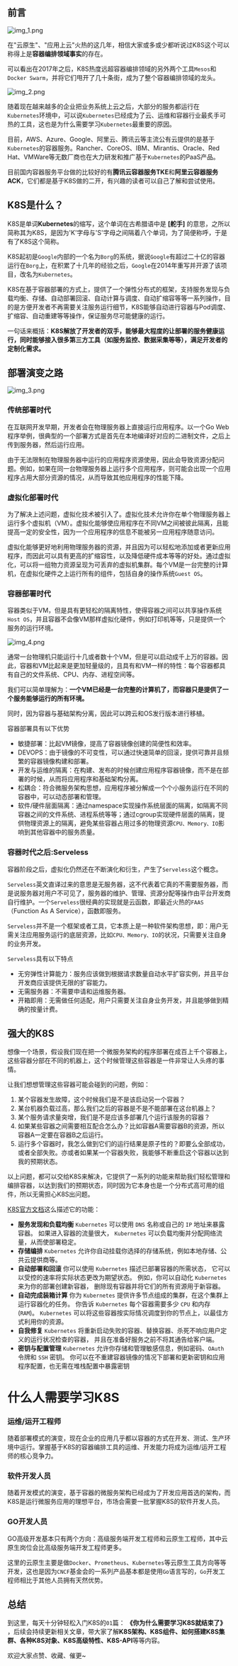 
## 前言

![img_1.png](images/img_1.png)

在"云原生"、"应用上云"火热的这几年，相信大家或多或少都听说过K8S这个可以称得上是**容器编排领域事实**的存在。

可以看出在2017年之后，K8S热度远超容器编排领域的另外两个工具`Mesos`和`Docker Swarm`，并将它们甩开了几十条街，成为了整个容器编排领域的龙头。

![img_2.png](images/img_2.png)

随着现在越来越多的企业把业务系统上云之后，大部分的服务都运行在`Kubernetes`环境中，可以说`Kubernetes`已经成为了云、运维和容器行业最炙手可热的工具，这也是为什么需要学习`Kubernetes`最重要的原因。

目前，AWS、Azure、Google、阿里云、腾讯云等主流公有云提供的是基于`Kubernetes`的容器服务。Rancher、CoreOS、IBM、Mirantis、Oracle、Red Hat、VMWare等无数厂商也在大力研发和推广基于`Kubernetes`的PaaS产品。

目前国内容器服务平台做的比较好的有**腾讯云容器服务TKE**和**阿里云容器服务ACK**，它们都是基于K8S做的二开，有兴趣的读者可以自己了解和尝试使用。

## K8S是什么？

K8S是单词**Kubernetes**的缩写，这个单词在古希腊语中是 **[舵手]** 的意思，之所以简称其为K8S，是因为'K'字母与'S'字母之间隔着八个单词，为了简便称呼，于是有了K8S这个简称。

K8S起初是`Google`内部的一个名为`Borg`的系统，据说`Google`有超过二十亿的容器运行在`Borg`上，在积累了十几年的经验之后，`Google`在2014年重写并开源了该项目，改名为`Kubernetes`。

K8S在基于容器部署的方式上，提供了一个弹性分布式的框架，支持服务发现与负载均衡、存储、自动部署回滚、自动计算与调度、自动扩缩容等等一系列操作，目的是方便开发者不再需要关注服务运行细节，K8S能够自动进行容器与Pod调度、扩缩容、自动重建等等操作，保证服务尽可能健康的运行。

一句话来概括：**K8S解放了开发者的双手，能够最大程度的让部署的服务健康运行，同时能够接入很多第三方工具（如服务监控、数据采集等等），满足开发者的定制化需求。**

## 部署演变之路

![img_3.png](images/img_3.png)

### 传统部署时代

在互联网开发早期，开发者会在物理服务器上直接运行应用程序。以一个Go Web程序举例，很典型的一个部署方式是首先在本地编译好对应的二进制文件，之后上传到服务器，然后运行应用。

由于无法限制在物理服务器中运行的应用程序资源使用，因此会导致资源分配问题。例如，如果在同一台物理服务器上运行多个应用程序，则可能会出现一个应用程序占用大部分资源的情况，从而导致其他应用程序的性能下降。

### 虚拟化部署时代

为了解决上述问题，虚拟化技术被引入了。虚拟化技术允许你在单个物理服务器上运行多个虚拟机（VM）。虚拟化能够使应用程序在不同VM之间被彼此隔离，且能提高一定的安全性，因为一个应用程序的信息不能被另一应用程序随意访问。

虚拟化能够更好地利用物理服务器的资源，并且因为可以轻松地添加或者更新应用程序，而因此可以具有更高的扩缩容性，以及降低硬件成本等等的好处。通过虚拟化，可以将一组物力资源呈现为可丢弃的虚拟机集群。每个VM是一台完整的计算机，在虚拟化硬件之上运行所有的组件，包括自身的操作系统`Guest OS`。

### 容器部署时代

容器类似于VM，但是具有更轻松的隔离特性，使得容器之间可以共享操作系统`Host OS`，并且容器不会像VM那样虚拟化硬件，例如打印机等等，只是提供一个服务的运行环境。

![img_4.png](images/img_4.png)

通常一台物理机只能运行十几或者数十个VM，但是可以启动成千上万的容器。因此，容器和VM比起来是更加轻量级的，且具有和VM一样的特性：每个容器都具有自己的文件系统、CPU、内存、进程空间等。

我们可以简单理解为：**一个VM已经是一台完整的计算机了，而容器只是提供了一个服务能够运行的所有环境。**

同时，因为容器与基础架构分离，因此可以跨云和OS发行版本进行移植。

容器部署具有以下优势

-   敏捷部署：比起VM镜像，提高了容器镜像创建的简便性和效率。
-   DEVOPS：由于镜像的不可变性，可以通过快速简单的回滚，提供可靠并且频繁的容器镜像构建和部署。
-   开发与运维的隔离：在构建、发布的时候创建应用程序容器镜像，而不是在部署的时候，从而将应用程序和基础架构分离。
-   松耦合：符合微服务架构思想，应用程序被分解成一个个小服务运行在不同的容器中，可以动态部署和管理。
-   软件/硬件层面隔离：通过namespace实现操作系统层面的隔离，如隔离不同容器之间的文件系统、进程系统等等；通过cgroup实现硬件层面的隔离，提供物理资源上的隔离，避免某些容器占用过多的物理资源`CPU、Memory、IO`影响到其他容器中的服务质量。

### 容器时代之后:Serveless

容器阶段之后，虚拟化仍然还在不断演化和衍生，产生了`Serveless`这个概念。

`Serveless`英文直译过来的意思是无服务器，这不代表着它真的不需要服务器，而是说服务器对用户不可见了，服务器的维护、管理、资源分配等操作由平台开发商自行维护。一个`Serveless`很经典的实现就是云函数，即最近火热的`FAAS`（Function As A Service），函数即服务。

`Serveless`并不是一个框架或者工具，它本质上是一种软件架构思想，即：用户无需关注应用服务运行的底层资源，比如`CPU、Memory、IO`的状况，只需要关注自身的业务开发。

`Serveless`具有以下特点

-   无穷弹性计算能力：服务应该做到根据请求数量自动水平扩容实例，并且平台开发商应该提供无限的扩容能力。
-   无需服务器：不需要申请和运维服务器。
-   开箱即用：无需做任何适配，用户只需要关注自身业务开发，并且能够做到精确的按量计费。

## 强大的K8S

想像一个场景，假设我们现在把一个微服务架构的程序部署在成百上千个容器上，这些容器分部在不同的机器上，这个时候管理这些容器是一件非常让人头疼的事情。

让我们想想管理这些容器可能会碰到的问题，例如：

1.  某个容器发生故障，这个时候我们是不是该启动另一个容器？
1.  某台机器负载过高，那么我们之后的容器是不是不能部署在这台机器上？
1.  某个服务请求量突增，我们是不是应该多部署几个运行该服务的容器？
1.  如果某些容器之间需要相互配合怎么办？比如容器A需要容器B的资源，所以容器A一定要在容器B之后运行。
1.  运行多个容器时，我怎么做到它们的运行结果是原子性的？即要么全部成功，或者全部失败。亦或者如果某一个容器失败，我能够不断重启这个容器以达到我的预期状态。

以上问题，都可以交给K8S来解决，它提供了一系列的功能来帮助我们轻松管理和编排容器，以达到我们的预期状态，同时因为它本身也是一个分布式高可用的组件，所以无需担心K8S出问题。

[K8S官方文档](https://kubernetes.io/zh-cn/docs/concepts/overview/)这么描述它的功能：

-   **服务发现和负载均衡** `Kubernetes` 可以使用 `DNS` 名称或自己的 `IP` 地址来暴露容器。 如果进入容器的流量很大， `Kubernetes` 可以负载均衡并分配网络流量，从而使部署稳定。
-   **存储编排** `Kubernetes` 允许你自动挂载你选择的存储系统，例如本地存储、公共云提供商等。
-   **自动部署和回滚** 你可以使用 `Kubernetes` 描述已部署容器的所需状态， 它可以以受控的速率将实际状态更改为期望状态。 例如，你可以自动化 `Kubernetes` 来为你的部署创建新容器， 删除现有容器并将它们的所有资源用于新容器。
-   **自动完成装箱计算** 你为 `Kubernetes` 提供许多节点组成的集群，在这个集群上运行容器化的任务。 你告诉 `Kubernetes` 每个容器需要多少 `CPU` 和内存 (`RAM`)。 `Kubernetes` 可以将这些容器按实际情况调度到你的节点上，以最佳方式利用你的资源。
-   **自我修复** `Kubernetes` 将重新启动失败的容器、替换容器、杀死不响应用户定义的运行状况检查的容器， 并且在准备好服务之前不将其通告给客户端。
-   **密钥与配置管理** `Kubernetes` 允许你存储和管理敏感信息，例如密码、`OAuth` 令牌和 `SSH` 密钥。 你可以在不重建容器镜像的情况下部署和更新密钥和应用程序配置，也无需在堆栈配置中暴露密钥

# 什么人需要学习K8S

### 运维/运开工程师

随着部署模式的演变，现在企业的应用几乎都以容器的方式在开发、测试、生产环境中运行。掌握基于K8S的容器编排工具的运维、开发能力将成为运维/运开工程师的核心竞争力。

### 软件开发人员

随着开发模式的演变，基于容器的微服务架构已经成为了开发应用首选的架构，而K8S是运行微服务应用的理想平台，市场会需要一批掌握K8S的软件开发人员。

### GO开发人员

GO高级开发基本只有两个方向：高级服务端开发工程师和云原生工程师，其中云原生岗位会比高级服务端开发工程师更多。

这里的云原生主要是做`Docker`、`Prometheus`、`Kubernetes`等云原生工具方向等等开发，这也是因为`CNCF`基金会的一系列产品基本都是使用`Go`语言写的，`Go`开发工程师相比于其他人员拥有天然优势。

## 总结

到这里，每天十分钟轻松入门K8S的`01`篇： **《你为什么需要学习K8S就结束了》** ，后续会持续更新相关文章，带大家了解**K8S架构、K8S组件、如何搭建K8S集群、各种K8S对象、K8S高级特性、K8S-API**等等内容。

欢迎大家点赞、收藏、催更~
